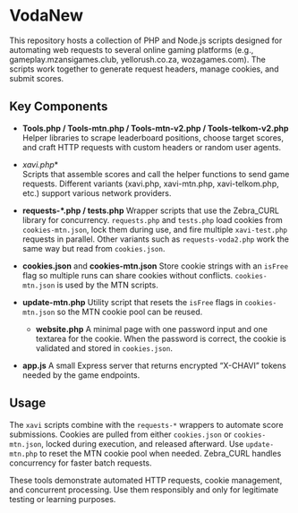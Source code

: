 # VodaNew

This repository hosts a collection of PHP and Node.js scripts designed for automating
web requests to several online gaming platforms (e.g., gameplay.mzansigames.club,
yellorush.co.za, wozagames.com). The scripts work together to generate request
headers, manage cookies, and submit scores.

## Key Components

- **Tools.php / Tools-mtn.php / Tools-mtn-v2.php / Tools-telkom-v2.php**
  Helper libraries to scrape leaderboard positions, choose target scores, and craft
  HTTP requests with custom headers or random user agents.

- **xavi*.php**  
  Scripts that assemble scores and call the helper functions to send game requests.
  Different variants (xavi.php, xavi-mtn.php, xavi-telkom.php, etc.) support various
  network providers.

- **requests-*.php / tests.php**
  Wrapper scripts that use the Zebra_CURL library for concurrency. `requests.php`
  and `tests.php` load cookies from `cookies-mtn.json`, lock them during use,
  and fire multiple `xavi-test.php` requests in parallel. Other variants such as
  `requests-voda2.php` work the same way but read from `cookies.json`.

- **cookies.json** and **cookies-mtn.json**
  Store cookie strings with an `isFree` flag so multiple runs can share cookies
  without conflicts. `cookies-mtn.json` is used by the MTN scripts.

- **update-mtn.php**
  Utility script that resets the `isFree` flags in `cookies-mtn.json` so the
  MTN cookie pool can be reused.

  - **website.php**
  A minimal page with one password input and one textarea for the cookie.
  When the password is correct, the cookie is validated and stored in `cookies.json`.

- **app.js**
  A small Express server that returns encrypted “X-CHAVI” tokens needed by the game
  endpoints.

## Usage

The `xavi` scripts combine with the `requests-*` wrappers to automate score
submissions. Cookies are pulled from either `cookies.json` or `cookies-mtn.json`,
locked during execution, and released afterward. Use `update-mtn.php` to reset
the MTN cookie pool when needed. Zebra_CURL handles concurrency for faster batch
requests.

These tools demonstrate automated HTTP requests, cookie management, and concurrent
processing. Use them responsibly and only for legitimate testing or learning
purposes.
